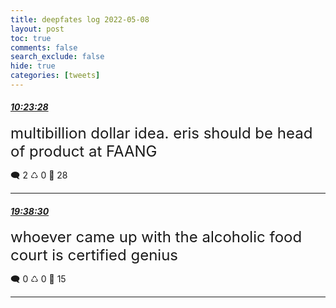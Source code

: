 ```yaml
---
title: deepfates log 2022-05-08
layout: post
toc: true
comments: false
search_exclude: false
hide: true
categories: [tweets]
---
```



#### <a href = "https://twitter.com/deepfates/status/1523337798392041472">*10:23:28*</a>

<font size="5">multibillion dollar idea. eris should be head of product at FAANG</font>



🗨️ 2 ♺ 0 🤍  28   

---
    
#### <a href = "https://twitter.com/deepfates/status/1523477480576667648">*19:38:30*</a>

<font size="5">whoever came up with the alcoholic food court is certified genius</font>



🗨️ 0 ♺ 0 🤍  15   

---
    
            
